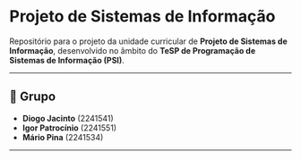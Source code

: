 # Projeto de Sistemas de Informação

Repositório para o projeto da unidade curricular de **Projeto de Sistemas de Informação**, desenvolvido no âmbito do **TeSP de Programação de Sistemas de Informação (PSI)**.

---

## 👥 Grupo

- **Diogo Jacinto** (2241541)  
- **Igor Patrocínio** (2241551)  
- **Mário Pina** (2241534)  

---


